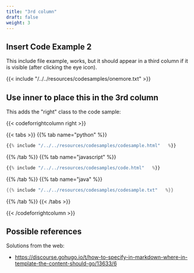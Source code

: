 ```yaml
---
title: "3rd column"
draft: false
weight: 3
---
```


## Insert Code Example 2

This include file example, works, but it should appear in a third column if it is visible (after clicking the eye icon). 

{{< include "/../../resources/codesamples/onemore.txt" >}}

## Use inner to place this in the 3rd column

This adds the "right" class to the code sample: 


{{< codeforrightcolumn right >}}

{{< tabs >}}
{{% tab name="python" %}}
```python
{{% include "/../../resources/codesamples/codesample.html"   %}}
```
{{% /tab %}}
{{% tab name="javascript" %}}
```javascript
{{% include "/../../resources/codesamples/code.html"   %}}
```
{{% /tab %}}
{{% tab name="java" %}}
```java
{{% include "/../../resources/codesamples/codesample.txt"   %}}
```
{{% /tab %}}
{{< /tabs >}}



{{< /codeforrightcolumn >}}


## Possible references

Solutions from the web: 

* https://discourse.gohugo.io/t/how-to-specify-in-markdown-where-in-template-the-content-should-go/13633/6